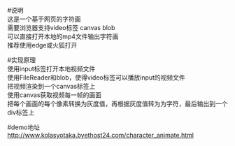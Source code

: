 #说明    
这是一个基于网页的字符画    
需要浏览器支持video标签 canvas blob    
可以直接打开本地的mp4文件输出字符画    
推荐使用edge或火狐打开    

#实现原理    
使用input标签打开本地视频文件    
使用FileReader和blob，使得video标签可以播放input的视频文件    
把视频渲染到一个canvas标签上    
使用canvas获取视频每一帧的画面    
把每个画面的每个像素转换为灰度值，再根据灰度值转为为字符，最后输出到一个div标签上    

#demo地址    
http://www.kolasyotaka.byethost24.com/character_animate.html    